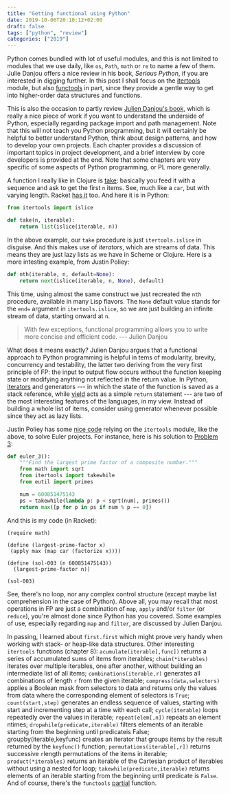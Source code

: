 ```yaml
---
title: "Getting functional using Python"
date: 2019-10-06T20:10:12+02:00
draft: false
tags: ["python", "review"]
categories: ["2019"]
---
```


Python comes bundled with lot of useful modules, and this is not limited to modules that we use daily, like `os`, `Path`, `math` or `re` to name a few of them. Julie Danjou offers a nice review in his book, _Serious Python_, if you are interested in digging further. In this post I shall focus on the [itertools](https://docs.python.org/2/library/itertools.html) module, but also [functools](https://docs.python.org/2/library/functools.html) in part, since they provide a gentle way to get into higher-order data structures and functions.

This is also the occasion to partly review [Julien Danjou's book](https://serious-python.com), which is really a nice piece of work if you want to understand the underside of Python, especially regarding package import and path management. Note that this will not teach you Python programming, but it will certainly be helpful to better understand Python, think about design patterns, and how to develop your own projects. Each chapter provides a discussion of important topics in project development, and a brief interview by core developers is provided at the end. Note that some chapters are very specific of some aspects of Python programming, or PL more generally.

A function I really like in Clojure is [take](https://clojuredocs.org/clojure.core/take): basically you feed it with a sequence and ask to get the first `n` items. See, much like a `car`, but with varying length. Racket [has it](https://docs.racket-lang.org/reference/pairs.html#%28def._%28%28lib._racket%2Flist..rkt%29._take%29%29) too. And here it is in Python:

```python
from itertools import islice

def take(n, iterable):
    return list(islice(iterable, n))
```

In the above example, our `take` procedure is just `itertools.islice` in disguise. And this makes use of _iterators_, which are streams of data. This means they are just lazy lists as we have in Scheme or Clojure. Here is a more intesting example, from Justin Poliey:

```python
def nth(iterable, n, default=None):
    return next(islice(iterable, n, None), default)
```

This time, using almost the same construct we just recreated the `nth` procedure, available in many Lisp flavors. The `None` default value stands for the `end=` argument in `itertools.islice`, so we are just building an infinite stream of data, starting onward at `n`.

> With few exceptions, functional programming allows you to write more concise and efficient code. --- Julien Danjou

What does it means exactly? Julien Danjou argues that a functional approach to Python programming is helpful in tems of modularity, brevity, concurrency and testability, the latter two deriving from the very first principle of FP: the input to output flow occurs without the function keeping state or modifying anything not reflected in the return value. In Python, [iterators](https://stackoverflow.com/q/9884132) and generators --- in which the state of the function is saved as a stack reference, while [yield](https://stackoverflow.com/q/231767) acts as a simple `return` statement --- are two of the most interesting features of the languages, in my view. Instead of building a whole list of items, consider using generator whenever possible since they act as lazy lists.

Justin Poliey has some [nice code](https://github.com/jdp/euler) relying on the `itertools` module, like the above, to solve Euler projects. For instance, here is his solution to [Problem 3](https://projecteuler.net/problem=3):

```python
def euler_3():
    """Find the largest prime factor of a composite number."""
    from math import sqrt
    from itertools import takewhile
    from eutil import primes

    num = 600851475143
    ps = takewhile(lambda p: p < sqrt(num), primes())
    return max([p for p in ps if num % p == 0])
```

And this is my code (in Racket):

```racket
(require math)

(define (largest-prime-factor x)
 (apply max (map car (factorize x))))

(define (sol-003 (n 600851475143))
  (largest-prime-factor n))

(sol-003)
```

See, there's no loop, nor any complex control structure (except maybe list comprehension in the case of Python). Above all, you may recall that most operations in FP are just a combination of `map`, `apply` and/or `filter` (or `reduce`), you're almost done since Python has you covered. Some examples of use, especially regarding `map` and `filter`, are discussed by Julien Danjou.

In passing, I learned about `first.first` which might prove very handy when working with stack- or heap-like data structures. Other interesting `itertools` functions (chapter 8): `acumulate(iterable[,func])` returns a series of accumulated sums of items from iterables; `chain(*iterables)` iterates over multiple iterables, one after another, without building an intermediate list of all items; `combinations(iterable,r)` generates all combinations of length `r` from the given iterable; `compress(data,selectors)` applies a Boolean mask from selectors to data and returns only the values from data where the corresponding element of selectors is `True`; `count(start,step)` generates an endless sequence of values, starting with start and incrementing step at a time with each call; `cycle(iterable)` loops repeatedly over the values in iterable; `repeat(elem[,n])` repeats an element ntimes; `dropwhile(predicate,iterable)` filters elements of an iterable starting from the beginning until predicateis False; groupby(iterable,keyfunc) creates an iterator that groups items by the result returned by the `keyfunc()` function; `permutations(iterable[,r])` returns successive `r`­length permutations of the items in iterable; `product(*iterables)` returns an iterable of the Cartesian product of iterables without using a nested for loop; `takewhile(predicate,iterable)` returns elements of an iterable starting from the beginning until predicate is `False`. And of course, there's the `functools` [partial](https://stackoverflow.com/q/15331726) function.
